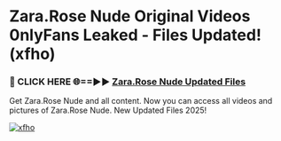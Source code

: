 # Zara.Rose Nude Original Videos 0nlyFans Leaked - Files Updated! (xfho)

<h3>🔴 CLICK HERE 🌐==►► <a href="https://tinyurl.com/yrmya6cz" rel="nofollow">Zara.Rose Nude Updated Files</a></h3>

Get Zara.Rose Nude and all content. Now you can access all videos and pictures of Zara.Rose Nude. New Updated Files 2025!

[![xfho](https://i.imgur.com/FMdXYCs.gif)](https://tinyurl.com/yrmya6cz)
